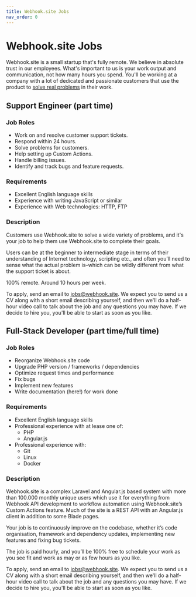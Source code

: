 ```yaml
---
title: Webhook.site Jobs
nav_order: 0
---
```


# Webhook.site Jobs

Webhook.site is a small startup that's fully remote. We believe in absolute trust in our employees. What's important to us is your work output and communication, not how many hours you spend. You'll be working at a company with a lot of dedicated and passionate customers that use the product to [solve real problems](/custom-actions.html) in their work.

## Support Engineer (part time)

### Job Roles
* Work on and resolve customer support tickets.
* Respond within 24 hours.
* Solve problems for customers.
* Help setting up Custom Actions.
* Handle billing issues.
* Identify and track bugs and feature requests.

### Requirements
* Excellent English language skills
* Experience with writing JavaScript or similar
* Experience with Web technologies: HTTP, FTP

### Description
Customers use Webhook.site to solve a wide variety of problems, and it's your job to help them use Webhook.site to complete their goals.

Users can be at the beginner to intermediate stage in terms of their understanding of Internet technology, scripting etc., and often you’ll need to sense what the actual problem is–which can be wildly different from what the support ticket is about.

100% remote. Around 10 hours per week.

To apply, send an email to [jobs@webhook.site](mailto:jobs@webhook.site). We expect you to send us a CV along with a short email describing yourself, and then we'll do a half-hour video call to talk about the job and any questions you may have. If we decide to hire you, you'll be able to start as soon as you like.

## Full-Stack Developer (part time/full time)

### Job Roles
* Reorganize Webhook.site code
* Upgrade PHP version / frameworks / dependencies
* Optimize request times and performance
* Fix bugs
* Implement new features
* Write documentation (here!) for work done

### Requirements
* Excellent English language skills
* Professional experience with at lease one of: 
	 * PHP
	 * Angular.js
* Professional experience with:
	 * Git
	 * Linux
	 * Docker

### Description
Webhook.site is a complex Laravel and Angular.js based system with more than 100.000 monthly unique users which use it for everything from Webhook API development to workflow automation using Webhook.site’s Custom Actions feature. Much of the site is a REST API with an Angular.js client in addition to some Blade pages.

Your job is to continuously improve on the codebase, whether it’s code organisation, framework and dependency updates, implementing new features and fixing bug tickets.

The job is paid hourly, and you’ll be 100% free to schedule your work as you see fit and work as may or as few hours as you like.

To apply, send an email to [jobs@webhook.site](mailto:jobs@webhook.site). We expect you to send us a CV along with a short email describing yourself, and then we'll do a half-hour video call to talk about the job and any questions you may have. If we decide to hire you, you'll be able to start as soon as you like.
